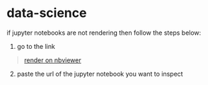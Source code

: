 # data-science

if jupyter notebooks are not rendering then follow the steps below:

1. go to the link

> [render on nbviewer](https://nbviewer.jupyter.org)

2. paste the url of the jupyter notebook you want to inspect

